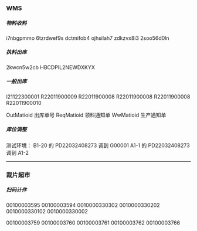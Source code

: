### WMS

##### 物料收料

i7nbgpmmo
6tzrdwef9s
dctmifob4
ojhsilah7
zdkzvx8i3
2soo56d0ln

##### 执料出库

2kwcn5w2cb
HBCDPIL2NEWDXKYX

##### 一般出库

I21122300001
R22011900009
R22011900008
R22011900008
R22011900008
R22011900010

OutMatioid	出库单号
ReqMatioid	领料通知单
WwMatioid	生产通知单

##### 库位调整

测试环境：
B1-20 的 PD22032408273 调到 G00001
A1-1 的 PD22032408273 调到 A1-2

---

### 裁片超市

##### 扫码计件

00100003595
00100003594
0010000330302
0010000330202
0010000330102
0010000330002

00100003759
00100003760
00100003761
00100003762
00100003766



























